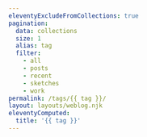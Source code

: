 ```yaml
---
eleventyExcludeFromCollections: true
pagination:
  data: collections
  size: 1
  alias: tag
  filter:
    - all
    - posts
    - recent
    - sketches
    - work
permalink: /tags/{{ tag }}/
layout: layouts/weblog.njk
eleventyComputed:
  title: '{{ tag }}'
---
```


